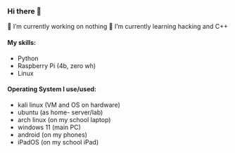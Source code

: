 ### Hi there 👋

🔭 I’m currently working on nothing
🌱 I’m currently learning hacking and C++

#### My skills:
- Python
- Raspberry Pi (4b, zero wh)
- Linux

#### Operating System I use/used:
- kali linux (VM and OS on hardware)
- ubuntu (as home- server/lab)
- arch linux (on my school laptop)
- windows 11 (main PC)
- android (on my phones)
- iPadOS (on my school iPad)




<!--
**ERR0RW0LF/ERR0RW0LF** is a ✨ _special_ ✨ repository because its `README.md` (this file) appears on your GitHub profile.

Here are some ideas to get you started:

- 🔭 I’m currently working on ...
- 🌱 I’m currently learning ...
- 👯 I’m looking to collaborate on ...
- 🤔 I’m looking for help with ...
- 💬 Ask me about ...
- 📫 How to reach me: ...
- 😄 Pronouns: ...
- ⚡ Fun fact: ...
-->
